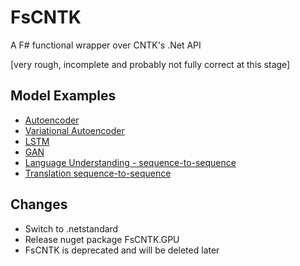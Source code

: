 # FsCNTK

A F# functional wrapper over CNTK's .Net API

[very rough, incomplete and probably not fully correct at this stage]

## Model Examples

- [Autoencoder](FsCNTK.Samples/Scripts/cntk_105_autoencoder.fsx)
- [Variational Autoencoder](FsCNTK.Samples/Scripts/cntk_105b_variational_autoencoder.fsx)
- [LSTM](FsCNTK.Samples/Scripts/cntk_106a_lstm_with_sim_data.fsx)
- [GAN](FsCNTK.Samples/Scripts/cntk_206b__dcgan.fsx)
- [Language Understanding - sequence-to-sequence](FsCNTK.Samples/Scripts/cntk_202_lang_understanding.fsx)
- [Translation sequence-to-sequence](FsCNTK.Samples/Scripts/cntk_599a_sequence_to_sequence.fsx)


## Changes

- Switch to .netstandard
- Release nuget package FsCNTK.GPU 
- FsCNTK is deprecated and will be deleted later
